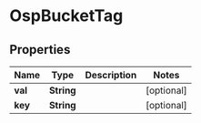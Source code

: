 # OspBucketTag

## Properties
Name | Type | Description | Notes
------------ | ------------- | ------------- | -------------
**val** | **String** |  |  [optional]
**key** | **String** |  |  [optional]

